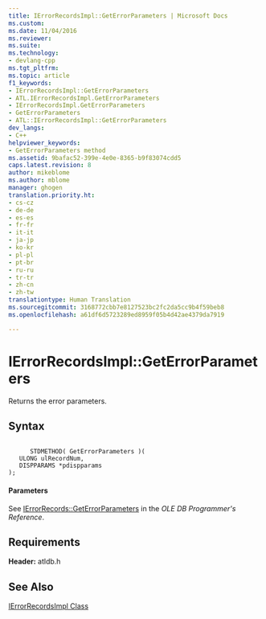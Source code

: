 ```yaml
---
title: IErrorRecordsImpl::GetErrorParameters | Microsoft Docs
ms.custom: 
ms.date: 11/04/2016
ms.reviewer: 
ms.suite: 
ms.technology:
- devlang-cpp
ms.tgt_pltfrm: 
ms.topic: article
f1_keywords:
- IErrorRecordsImpl::GetErrorParameters
- ATL.IErrorRecordsImpl.GetErrorParameters
- IErrorRecordsImpl.GetErrorParameters
- GetErrorParameters
- ATL::IErrorRecordsImpl::GetErrorParameters
dev_langs:
- C++
helpviewer_keywords:
- GetErrorParameters method
ms.assetid: 9bafac52-399e-4e0e-8365-b9f83074cdd5
caps.latest.revision: 8
author: mikeblome
ms.author: mblome
manager: ghogen
translation.priority.ht:
- cs-cz
- de-de
- es-es
- fr-fr
- it-it
- ja-jp
- ko-kr
- pl-pl
- pt-br
- ru-ru
- tr-tr
- zh-cn
- zh-tw
translationtype: Human Translation
ms.sourcegitcommit: 3168772cbb7e8127523bc2fc2da5cc9b4f59beb8
ms.openlocfilehash: a61df6d5723289ed8959f05b4d42ae4379da7919

---
```

# IErrorRecordsImpl::GetErrorParameters
Returns the error parameters.  
  
## Syntax  
  
```  
  
      STDMETHOD( GetErrorParameters )(  
   ULONG ulRecordNum,  
   DISPPARAMS *pdispparams   
);  
```  
  
#### Parameters  
 See [IErrorRecords::GetErrorParameters](https://msdn.microsoft.com/en-us/library/ms715793.aspx) in the *OLE DB Programmer's Reference*.  
  
## Requirements  
 **Header:** atldb.h  
  
## See Also  
 [IErrorRecordsImpl Class](../../data/oledb/ierrorrecordsimpl-class.md)


<!--HONumber=Jan17_HO2-->



